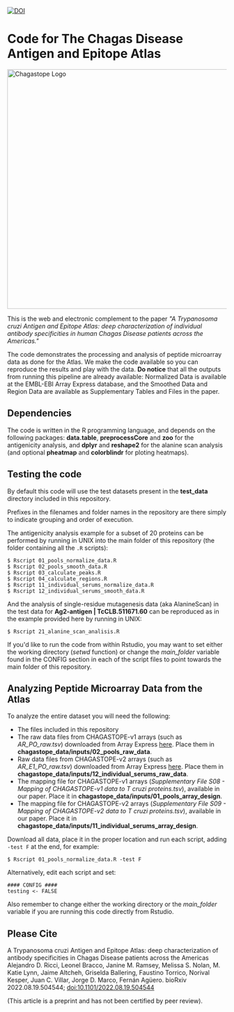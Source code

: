 [![DOI](https://zenodo.org/badge/503401137.svg)](https://zenodo.org/badge/latestdoi/503401137)

# Code for The Chagas Disease Antigen and Epitope Atlas
<img src="https://chagastope.org/images/home/chagastope-logo-letters-only-v3.png" width="550px" alt="Chagastope Logo">

This is the web and electronic complement to the paper *"A Trypanosoma cruzi Antigen and Epitope Atlas: deep characterization of individual antibody specificities in human Chagas Disease patients across the Americas."*

The code demonstrates the processing and analysis of peptide microarray data as done for the Atlas. We make the code available so you can reproduce the results and play with the data. **Do notice** that all the outputs from running this pipeline are already available: Normalized Data is available at the EMBL-EBI Array Express database, and the Smoothed Data and Region Data are available as Supplementary Tables and Files in the paper.


## Dependencies

The code is written in the R programming language, and depends on the following packages: **data.table**, **preprocessCore** and **zoo** for the antigenicity analysis, and **dplyr** and **reshape2** for the alanine scan analysis (and optional **pheatmap** and **colorblindr** for ploting heatmaps). 

## Testing the code

By default this code will use the test datasets present in the **test_data** directory included in this repository.

Prefixes in the filenames and folder names in the repository are there simply to indicate grouping and order of execution.

The antigenicity analysis example for a subset of 20 proteins can be performed by running in UNIX into the main folder of this repository (the folder containing all the ```.R``` scripts):
```
$ Rscript 01_pools_normalize_data.R
$ Rscript 02_pools_smooth_data.R
$ Rscript 03_calculate_peaks.R
$ Rscript 04_calculate_regions.R
$ Rscript 11_individual_serums_normalize_data.R
$ Rscript 12_individual_serums_smooth_data.R
```

And the analysis of single-residue mutagenesis data (aka AlanineScan) in the test data for **Ag2-antigen | TcCLB.511671.60** can be reproduced as in the example provided here by running in UNIX:
```
$ Rscript 21_alanine_scan_analisis.R
```

If you'd like to run the code from within Rstudio, you may want to set either the working directory (*setwd* function) or change the *main_folder* variable found in the CONFIG section in each of the script files to point towards the main folder of this repository.

## Analyzing Peptide Microarray Data from the Atlas

To analyze the entire dataset you will need the following:

* The files included in this repository
* The raw data files from CHAGASTOPE-v1 arrays (such as *AR_PO_raw.tsv*) downloaded from Array Express [here](https://www.ebi.ac.uk/arrayexpress/experiments/E-MTAB-11651/). Place them in **chagastope_data/inputs/02_pools_raw_data**. 
* Raw data files from CHAGASTOPE-v2 arrays (such as *AR_E1_PO_raw.tsv*) downloaded from Array Express [here](https://www.ebi.ac.uk/arrayexpress/experiments/E-MTAB-11655/). Place them in **chagastope_data/inputs/12_individual_serums_raw_data**.
* The mapping file for CHAGASTOPE-v1 arrays (*Supplementary File S08 - Mapping of CHAGASTOPE-v1 data to T cruzi proteins.tsv*), available in our paper. Place it in **chagastope_data/inputs/01_pools_array_design**.
* The mapping file for CHAGASTOPE-v2 arrays (*Supplementary File S09 - Mapping of CHAGASTOPE-v2 data to T cruzi proteins.tsv*), available in our paper. Place it in **chagastope_data/inputs/11_individual_serums_array_design**.

Download all data, place it in the proper location and run each script, adding ``` -test F``` at the end, for example:
```
$ Rscript 01_pools_normalize_data.R -test F
```
Alternatively, edit each script and set:

```
#### CONFIG ####
testing <- FALSE
```

Also remember to change either the working directory or the *main_folder* variable if you are running this code directly from Rstudio.

## Please Cite

A Trypanosoma cruzi Antigen and Epitope Atlas: deep characterization of antibody specificities in Chagas Disease patients across the Americas
Alejandro D. Ricci, Leonel Bracco, Janine M. Ramsey, Melissa S. Nolan, M. Katie Lynn, Jaime Altcheh, Griselda Ballering, Faustino Torrico, Norival Kesper, Juan C. Villar, Jorge D. Marco, Fernán Agüero. bioRxiv 2022.08.19.504544; [doi:10.1101/2022.08.19.504544](https://doi.org/10.1101/2022.08.19.504544) 

(This article is a preprint and has not been certified by peer review). 
